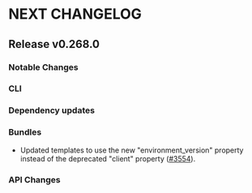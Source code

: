 # NEXT CHANGELOG

## Release v0.268.0

### Notable Changes

### CLI

### Dependency updates

### Bundles

* Updated templates to use the new "environment_version" property instead of the deprecated "client" property ([#3554](https://github.com/databricks/cli/pull/3554)).

### API Changes
